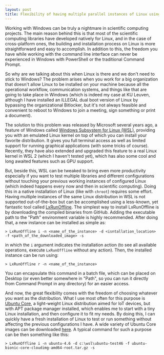 ```yaml
---
layout: post
title: Flexibility of having multiple parallel instances of Linux using WSL
---
```


Working with Windows can be truly a nightmare in scientific computing projects. The main reason behind this is that most of the scientific computing libraries have developed natively for Linux, and in the case of cross-platform ones, the building and installation process on Linux is more straightforward and easy to accomplish. In addition to this, the freedom you have while working with the command line interface can never be experienced in Windows with PowerShell or the traditional Command Prompt.

So why are we talking about this when Linux is there and we don't need to stick to Windows? The problem arises when you work for a big organization that doesn't allow Linux to be installed on your machine because all the operational workflow, communication systems, and things like that are going to take place in Windows (which is indeed my case at KU Leuven, although I have installed an ILLEGAL dual boot version of Linux by bypassing the organizational Bitlocker, but it's not always feasible and convenient to reboot to Windows to join a meeting, sign something or print a document).

The solution to this problem was released by Microsoft several years ago, a feature of Windows called [Windows Subsystem for Linux (WSL)](https://en.wikipedia.org/wiki/Windows_Subsystem_for_Linux), providing you with an emulated Linux kernel on top of which you can install your favorite distribution. It gives you full terminal access as well as limited support for running graphical applications (with some tricks of course). Recently, they have also extended and upgraded this feature to a real Linux kernel in WSL 2 (which I haven't tested yet), which has also some cool and long awaited features such as GPU support.

But, beside this, WSL can be tweaked to bring even more productivity especially if you want to test multiple libraries and different configurations without touching your previous working instances of configured Linux (which indeed happens every now and then in scientific computing). Doing this in a native installation of Linux (like with `chroot`) requires some effort. Having multiple instances of the same Linux distribution in WSL is not supported out-of-the-box but can be accomplished using a less-known, yet fantastic tool called [LxRunOffline](https://github.com/DDoSolitary/). The simplest way to install LxRunOffline is by downloading the compiled binaries from GitHub. Adding the executable path to the "Path" environment variable is highly recommended. After doing that, a new instance can be installed as simple as:
```
> LxRunOffline i -n <name_of_the_instance> -d <isntallation_location> -f <path_of_the_downloaded_image> -s
```
in which the `i` argument indicates the installation action (to see all available operations, execute `LxRunOffline` without any action). Then, the installed instance can be run using:
```
> LxRunOffline r -n <name_of_the_instance>
```
You can encapsulate this command in a batch file, which can be placed on Desktop (or even better somewhere in "Path", so you can run it directly from Command Prompt in any directory) for an easier access.

And now, the great flexibility comes with the freedom of choosing whatever you want as the distribution. What I use most often for this purpose is [Ubuntu Core](https://ubuntu.com/core), a light-weight Linux distribution aimed for IoT devices, but with APT package manager installed, which enables me to start with a tiny Linux installation, and then configure it to fit my needs. By doing this, I can quickly have a fresh installation of Linux to test or run something without affecting the previous configurations I have. A wide variety of Ubuntu Core images can be downloaded [here](https://partner-images.canonical.com/core/). A typical command for such a purpose can be then something like this:
```
> LxRunOffline i -n ubuntu-4.6 -d c:\wsl\ubuntu-test46 -f ubuntu-bionic-core-cloudimg-amd64-root.tar.gz -s
```
